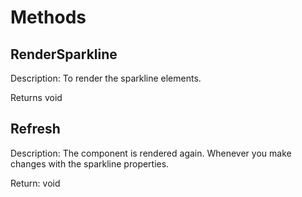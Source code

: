 # Methods

## RenderSparkline

Description: To render the sparkline elements.

Returns void

## Refresh

Description: The component is rendered again. Whenever you make changes with the sparkline properties.

Return: void
